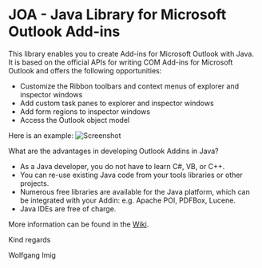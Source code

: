 JOA - Java Library for Microsoft Outlook Add-ins
===

This library enables you to create Add-ins for Microsoft Outlook with Java. It is based on the official APIs for writing COM Add-ins for Microsoft Outlook and offers the following opportunities:
- Customize the Ribbon toolbars and context menus of explorer and inspector windows
- Add custom task panes to explorer and inspector windows
- Add form regions to inspector windows
- Access the Outlook object model

Here is an example:
![Screenshot](https://github.com/wolfgangimig/joa/blob/master/Screenshot1.png)

What are the advantages in developing Outlook Addins in Java?

- As a Java developer, you do not have to learn C#, VB, or C++.
- You can re-use existing Java code from your tools libraries or other projects.
- Numerous free libraries are available for the Java platform, which can be integrated with your Addin: e.g. Apache POI, PDFBox, Lucene.
- Java IDEs are free of charge.

More information can be found in the [Wiki](https://github.com/wolfgangimig/joa/wiki/).

Kind regards

Wolfgang Imig
